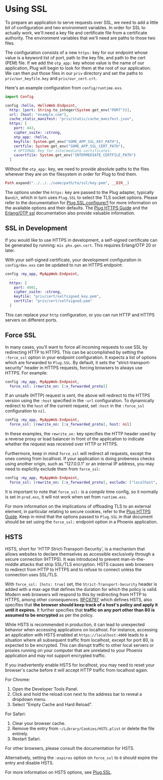 # Using SSL

To prepare an application to serve requests over SSL, we need to add a little bit of configuration and two environment variables. In order for SSL to actually work, we'll need a key file and certificate file from a certificate authority. The environment variables that we'll need are paths to those two files.

The configuration consists of a new `https:` key for our endpoint whose value is a keyword list of port, path to the key file, and path to the cert (PEM) file. If we add the `otp_app:` key whose value is the name of our application, Plug will begin to look for them at the root of our application. We can then put those files in our `priv` directory and set the paths to `priv/our_keyfile.key` and `priv/our_cert.crt`.

Here's an example configuration from `config/runtime.exs`.

```elixir
import Config

config :hello, HelloWeb.Endpoint,
  http: [port: String.to_integer(System.get_env("PORT"))],
  url: [host: "example.com"],
  cache_static_manifest: "priv/static/cache_manifest.json",
  https: [
    port: 443,
    cipher_suite: :strong,
    otp_app: :hello,
    keyfile: System.get_env("SOME_APP_SSL_KEY_PATH"),
    certfile: System.get_env("SOME_APP_SSL_CERT_PATH"),
    # OPTIONAL Key for intermediate certificates:
    cacertfile: System.get_env("INTERMEDIATE_CERTFILE_PATH")
  ]

```

Without the `otp_app:` key, we need to provide absolute paths to the files wherever they are on the filesystem in order for Plug to find them.

```elixir
Path.expand("../../../some/path/to/ssl/key.pem", __DIR__)
```

The options under the `https:` key are passed to the Plug adapter, typically `Bandit`, which in turn uses `Plug.SSL` to select the TLS socket options. Please refer to the documentation for [Plug.SSL.configure/1](https://hexdocs.pm/plug/Plug.SSL.html#configure/1) for more information on the available options and their defaults. The [Plug HTTPS Guide](https://hexdocs.pm/plug/https.html) and the [Erlang/OTP ssl](https://www.erlang.org/doc/man/ssl.html) documentation also provide valuable information.

## SSL in Development

If you would like to use HTTPS in development, a self-signed certificate can be generated by running: `mix phx.gen.cert`. This requires Erlang/OTP 20 or later.

With your self-signed certificate, your development configuration in `config/dev.exs` can be updated to run an HTTPS endpoint:

```elixir
config :my_app, MyAppWeb.Endpoint,
  ...
  https: [
    port: 4001,
    cipher_suite: :strong,
    keyfile: "priv/cert/selfsigned_key.pem",
    certfile: "priv/cert/selfsigned.pem"
  ]
```

This can replace your `http` configuration, or you can run HTTP and HTTPS servers on different ports.

## Force SSL

In many cases, you'll want to force all incoming requests to use SSL by redirecting HTTP to HTTPS. This can be accomplished by setting the `:force_ssl` option in your endpoint configuration. It expects a list of options which are forwarded to `Plug.SSL`. By default, it sets the "strict-transport-security" header in HTTPS requests, forcing browsers to always use HTTPS. For example:

```elixir
config :my_app, MyAppWeb.Endpoint,
  force_ssl: [rewrite_on: [:x_forwarded_proto]]
```


If an unsafe (HTTP) request is sent, the above will redirect to the HTTPS version using the `:host` specified in the `:url` configuration.  To dynamically redirect to the `host` of the current request, set `:host` in the `:force_ssl` configuration to `nil`.

```elixir
config :my_app, MyAppWeb.Endpoint,
  force_ssl: [rewrite_on: [:x_forwarded_proto], host: nil]
```

In these examples, the `rewrite_on:` key specifies the HTTP header used by a reverse proxy or load balancer in front of the application to indicate whether the request was received over HTTP or HTTPS.

Furthermore, keep in mind `force_ssl` will redirect all requests, except the ones coming from localhost. If your application is doing probeness checks using another origin, such as "127.0.0.1" or an internal IP address, you may need to explicitly exclude them from `force_ssl`:

```elixir
config :my_app, MyAppWeb.Endpoint,
  force_ssl: [rewrite_on: [:x_forwarded_proto], exclude: ["localhost", "127.0.0.1"]]
```

It is important to note that `force_ssl:` is a *compile* time config, so it normally is set in `prod.exs`, it will not work when set from `runtime.exs`.

For more information on the implications of offloading TLS to an external element, in particular relating to secure cookies, refer to the [Plug HTTPS Guide](https://hexdocs.pm/plug/https.html#offloading-tls). Keep in mind that the options passed to `Plug.SSL` in that document should be set using the `force_ssl:` endpoint option in a Phoenix application.

## HSTS

HSTS, short for 'HTTP Strict-Transport-Security', is a mechanism that allows websites to declare themselves as accessible exclusively through a secure connection (HTTPS). It was introduced to prevent man-in-the-middle attacks that strip SSL/TLS encryption. HSTS causes web browsers to redirect from HTTP to HTTPS and to refuse to connect unless the connection uses SSL/TLS.

With `force_ssl: [hsts: true]` set, the `Strict-Transport-Security` header is added with a max-age that defines the duration for which the policy is valid. Modern web browsers will respond to this by redirecting from HTTP to HTTPS, among other consequences. [RFC6797](https://tools.ietf.org/html/rfc6797), which defines HSTS, also specifies that **the browser should keep track of a host's policy and apply it until it expires.** It further specifies that **traffic on any port other than 80 is assumed to be encrypted** as per the policy.

While HSTS is recommended in production, it can lead to unexpected behavior when accessing applications on localhost. For instance, accessing an application with HSTS enabled at `https://localhost:4000` leads to a situation where all subsequent traffic from localhost, except for port 80, is expected to be encrypted. This can disrupt traffic to other local servers or proxies running on your computer that are unrelated to your Phoenix application and may not support encrypted traffic.

If you inadvertently enable HSTS for localhost, you may need to reset your browser's cache before it will accept HTTP traffic from localhost again.

For Chrome:
1. Open the Developer Tools Panel.
2. Click and hold the reload icon next to the address bar to reveal a dropdown menu.
3. Select "Empty Cache and Hard Reload".

For Safari:
1. Clear your browser cache.
2. Remove the entry from `~/Library/Cookies/HSTS.plist` or delete the file entirely.
3. Restart Safari.

For other browsers, please consult the documentation for HSTS.

Alternatively, setting the `:expires` option on `force_ssl` to `0` should expire the entry and disable HSTS.

For more information on HSTS options, see [Plug.SSL](https://hexdocs.pm/plug/Plug.SSL.html).

